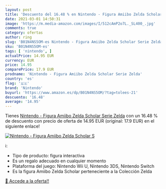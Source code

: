```yaml
---
layout: post
title: 'Descuento del 16.48 % en Nintendo - Figura Amiibo Zelda Scholar S'
date: 2021-03-01 14:50:31
image: 'https://m.media-amazon.com/images/I/512cAmP2o7L._SL400_.jpg'
comments: true
category: ofertas
author: ring
slug: 'B01N4NS5OM-es Nintendo - Figura Amiibo Zelda Scholar Serie Zelda'
sku: 'B01N4NS5OM-es'
tags: [ 'nintendo', ]
actualPrice: 14.95 EUR
currency: EUR
price: 14.95
comparePrice: 17.9 EUR
prodname: 'Nintendo - Figura Amiibo Zelda Scholar Serie Zelda'
country: 'es'
flag: '🇪🇸'
brand: 'Nintendo'
buyurl: 'https://www.amazon.es/dp/B01N4NS5OM/?tag=tolees-21'
descuento: '16.48'
average: '14.95'
---
```


Tienes [Nintendo - Figura Amiibo Zelda Scholar Serie Zelda](https://www.amazon.es/dp/B01N4NS5OM/?tag=tolees-21) con un 16.48 % de descuento con precio de oferta de 14.95 EUR (original: 17.9 EUR) en el siguiente enlace!

[![Nintendo - Figura Amiibo Zelda Scholar S](https://m.media-amazon.com/images/I/512cAmP2o7L._SL400_.jpg)](https://www.amazon.es/dp/B01N4NS5OM/?tag=tolees-21)

ℹ️:

- Tipo de producto: figura interactiva
- Es un regalo adecuado en cualquier momento
- Plataforma del juego: Nintendo Wii U, Nintendo 3DS, Nintendo Switch
- Es la figura Amiibo Zelda Scholar perteneciente a la Colección Zelda

[🛒 Accede a la oferta!!](https://www.amazon.es/dp/B01N4NS5OM/?tag=tolees-21)
